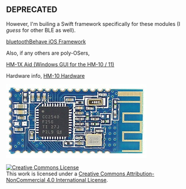 ## DEPRECATED

However, I'm builing a Swift framework specifically for these modules (I _guess_ for other BLE as well).

[bluetoothBehave iOS Framework](https://github.com/Ladvien/behavioralBluetooth)

Also, if any others are poly-OSers,

[HM-1X Aid (Windows GUI for the HM-10 / 11)](https://github.com/Ladvien/HM-1X_Aid_v01)

Hardware info,
[HM-10 Hardware](http://ladvien.github.io/robots/HM10/)

![alt tag](https://raw.githubusercontent.com/Ladvien/ladvien.github.io/master/images/HM-10-2.jpg)

<a rel="license" href="http://creativecommons.org/licenses/by-nc/4.0/"><img alt="Creative Commons License" style="border-width:0" src="https://i.creativecommons.org/l/by-nc/4.0/88x31.png" /></a><br />This work is licensed under a <a rel="license" href="http://creativecommons.org/licenses/by-nc/4.0/">Creative Commons Attribution-NonCommercial 4.0 International License</a>.
